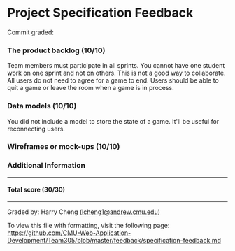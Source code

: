 Project Specification Feedback
==================

Commit graded: 

### The product backlog (10/10)
Team members must participate in all sprints. You cannot have one student work on one sprint and not on others. This is not a good way to collaborate.
All users do not need to agree for a game to end. Users should be able to quit a game or leave the room when a game is in process.

### Data models (10/10)
You did not include a model to store the state of a game. It'll be useful for reconnecting users.

### Wireframes or mock-ups (10/10)

### Additional Information

---
#### Total score (30/30)
---
Graded by: Harry Cheng (lcheng1@andrew.cmu.edu)

To view this file with formatting, visit the following page: https://github.com/CMU-Web-Application-Development/Team305/blob/master/feedback/specification-feedback.md
